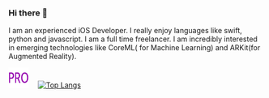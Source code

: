 ### Hi there 👋

I am an experienced iOS Developer. I really enjoy languages like swift, python and javascript. I am a full time freelancer. I am incredibly interested in emerging technologies like CoreML( for Machine Learning) and ARKit(for Augmented Reality).

<a href='https://github.com/pricing'><img src='https://raw.githubusercontent.com/acervenky/animated-github-badges/master/assets/pro.gif' width='40' height='40'></a> 
[![Top Langs](https://github-readme-stats.vercel.app/api/top-langs/?username=AafaqAhmed6296)](https://github.com/anuraghazra/github-readme-stats)
